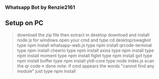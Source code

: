### Whatsapp Bot by Renzie2161

## Setup on PC
> download the zip file then extract in desktop
> download and install node js for windows
> open your cmd and type cd desktop/swagbot
> type npm install whatsapp-web.js
> type npm install qrcode-terminal
> type npm install cheerio
> type npm install axios
> type npm install
> type npm install moment
> type npm install figlet
> type npm install got
> type npm install buffer
> type npm install ytdl-core
> type node index.js
> scan the qr code-> done
> note: if cmd appears the words "cannot find any module" just type npm install <the module not found>
